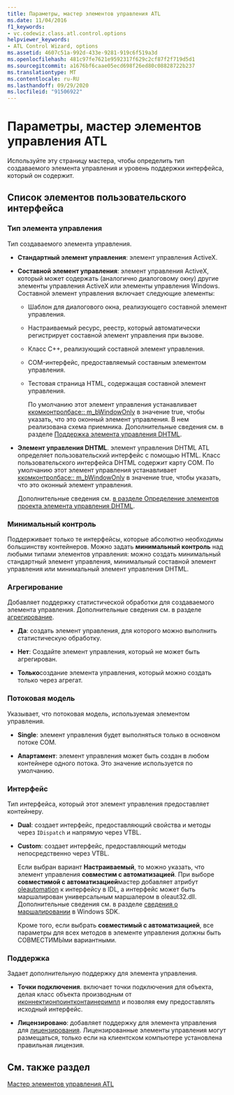 ```yaml
---
title: Параметры, мастер элементов управления ATL
ms.date: 11/04/2016
f1_keywords:
- vc.codewiz.class.atl.control.options
helpviewer_keywords:
- ATL Control Wizard, options
ms.assetid: 4607c51a-992d-433e-9281-919c6f519a3d
ms.openlocfilehash: 481c97fe7621e9592317f629c2cf87f2f719d5d1
ms.sourcegitcommit: a1676bf6caae05ecd698f26ed80c08828722b237
ms.translationtype: MT
ms.contentlocale: ru-RU
ms.lasthandoff: 09/29/2020
ms.locfileid: "91506922"
---
```

# <a name="options-atl-control-wizard"></a>Параметры, мастер элементов управления ATL

Используйте эту страницу мастера, чтобы определить тип создаваемого элемента управления и уровень поддержки интерфейса, который он содержит.

## <a name="uielement-list"></a>Список элементов пользовательского интерфейса

### <a name="control-type"></a>Тип элемента управления

Тип создаваемого элемента управления.

- **Стандартный элемент управления**: элемент управления ActiveX.

- **Составной элемент управления**: элемент управления ActiveX, который может содержать (аналогично диалоговому окну) другие элементы управления ActiveX или элементы управления Windows. Составной элемент управления включает следующие элементы:

  - Шаблон для диалогового окна, реализующего составной элемент управления.

  - Настраиваемый ресурс, реестр, который автоматически регистрирует составной элемент управления при вызове.

  - Класс C++, реализующий составной элемент управления.

  - COM-интерфейс, предоставляемый составным элементом управления.

  - Тестовая страница HTML, содержащая составной элемент управления.

    По умолчанию этот элемент управления устанавливает [ккомконтролбасе:: m_bWindowOnly](../../atl/reference/ccomcontrolbase-class.md#m_bwindowonly) в значение true, чтобы указать, что это оконный элемент управления. В нем реализована схема приемника. Дополнительные сведения см. в разделе [Поддержка элемента управления DHTML](../../atl/atl-support-for-dhtml-controls.md).

- **Элемент управления DHTML**. элемент управления DHTML ATL определяет пользовательский интерфейс с помощью HTML. Класс пользовательского интерфейса DHTML содержит карту COM. По умолчанию этот элемент управления устанавливает [ккомконтролбасе:: m_bWindowOnly](../../atl/reference/ccomcontrolbase-class.md#m_bwindowonly) в значение true, чтобы указать, что это оконный элемент управления.

   Дополнительные сведения см. [в разделе Определение элементов проекта элемента управления DHTML](../../atl/identifying-the-elements-of-the-dhtml-control-project.md).

### <a name="minimal-control"></a>Минимальный контроль

Поддерживает только те интерфейсы, которые абсолютно необходимы большинству контейнеров. Можно задать **минимальный контроль** над любыми типами элементов управления: можно создать минимальный стандартный элемент управления, минимальный составной элемент управления или минимальный элемент управления DHTML.

### <a name="aggregation"></a>Агрегирование

Добавляет поддержку статистической обработки для создаваемого элемента управления. Дополнительные сведения см. в разделе [агрегирование](../../atl/aggregation.md).

- **Да**: создать элемент управления, для которого можно выполнить статистическую обработку.

- **Нет**: Создайте элемент управления, который не может быть агрегирован.

- **Только**создание элемента управления, который можно создать только через агрегат.

### <a name="threading-model"></a>Потоковая модель

Указывает, что потоковая модель, используемая элементом управления.

- **Single**: элемент управления будет выполняться только в основном потоке COM.

- **Апартамент**: элемент управления может быть создан в любом контейнере одного потока. Это значение используется по умолчанию.

### <a name="interface"></a>Интерфейс

Тип интерфейса, который этот элемент управления предоставляет контейнеру.

- **Dual**: создает интерфейс, предоставляющий свойства и методы через `IDispatch` и напрямую через VTBL.

- **Custom**: создает интерфейс, предоставляющий методы непосредственно через VTBL.

   Если выбран вариант **Настраиваемый**, то можно указать, что элемент управления **совместим с автоматизацией**. При выборе **совместимой с автоматизацией**мастер добавляет атрибут [oleautomation](../../windows/attributes/oleautomation.md) к интерфейсу в IDL, а интерфейс может быть маршалирован универсальным маршалером в oleaut32.dll. Дополнительные сведения см. в разделе [сведения о маршалировании](/windows/win32/com/marshaling-details) в Windows SDK.

   Кроме того, если выбрать **совместимый с автоматизацией**, все параметры для всех методов в элементе управления должны быть СОВМЕСТИМЫми вариантными.

### <a name="support"></a>Поддержка

Задает дополнительную поддержку для элемента управления.

- **Точки подключения**. включает точки подключения для объекта, делая класс объекта производным от [иконнектионпоинтконтаинеримпл](../../atl/reference/iconnectionpointcontainerimpl-class.md) и позволяя ему предоставлять исходный интерфейс.

- **Лицензировано**: добавляет поддержку для элемента управления для [лицензирования](/windows/win32/com/licensing). Лицензированные элементы управления могут размещаться, только если на клиентском компьютере установлена правильная лицензия.

## <a name="see-also"></a>См. также раздел

[Мастер элементов управления ATL](../../atl/reference/atl-control-wizard.md)
